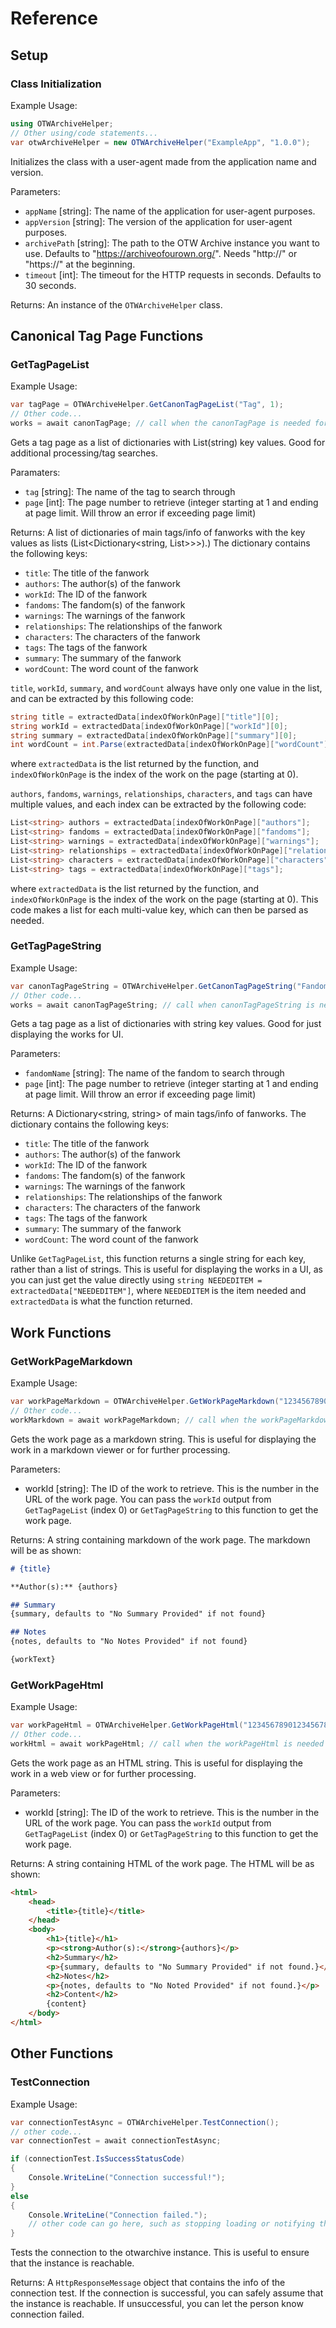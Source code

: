 ﻿# Reference

## Setup

### Class Initialization
Example Usage:
```csharp
using OTWArchiveHelper;
// Other using/code statements...
var otwArchiveHelper = new OTWArchiveHelper("ExampleApp", "1.0.0");
```
Initializes the class with a user-agent made from the application name and version.

Parameters:
- `appName` [string]: The name of the application for user-agent purposes.
- `appVersion` [string]: The version of the application for user-agent purposes.
- `archivePath` [string]: The path to the OTW Archive instance you want to use. Defaults to "https://archiveofourown.org/". Needs "http://" or "https://" at the beginning.
- `timeout` [int]: The timeout for the HTTP requests in seconds. Defaults to 30 seconds.

Returns:
An instance of the `OTWArchiveHelper` class.


## Canonical Tag Page Functions

### GetTagPageList
Example Usage:
```csharp
var tagPage = OTWArchiveHelper.GetCanonTagPageList("Tag", 1);
// Other code...
works = await canonTagPage; // call when the canonTagPage is needed for processing.
```
Gets a tag page as a list of dictionaries with List(string) key values. Good for additional processing/tag searches.

Paramaters:
- `tag` [string]: The name of the tag to search through
- `page` [int]: The page number to retrieve (integer starting at 1 and ending at page limit. Will throw an error if exceeding page limit)

Returns:
A list of dictionaries of main tags/info of fanworks with the key values as lists (List<Dictionary<string, List<string>>>>).) The dictionary contains the following keys:
- `title`: The title of the fanwork
- `authors`: The author(s) of the fanwork
- `workId`: The ID of the fanwork
- `fandoms`: The fandom(s) of the fanwork
- `warnings`: The warnings of the fanwork
- `relationships`: The relationships of the fanwork
- `characters`: The characters of the fanwork
- `tags`: The tags of the fanwork
- `summary`: The summary of the fanwork
- `wordCount`: The word count of the fanwork

`title`, `workId`, `summary`, and `wordCount` always have only one value in the list, and can be extracted by this following code:
```csharp
string title = extractedData[indexOfWorkOnPage]["title"][0];
string workId = extractedData[indexOfWorkOnPage]["workId"][0];
string summary = extractedData[indexOfWorkOnPage]["summary"][0];
int wordCount = int.Parse(extractedData[indexOfWorkOnPage]["wordCount"][0]);
```
where `extractedData` is the list returned by the function, and `indexOfWorkOnPage` is the index of the work on the page (starting at 0).

`authors`, `fandoms`, `warnings`, `relationships`, `characters`, and `tags` can have multiple values, and each index can be extracted by the following code:
```csharp
List<string> authors = extractedData[indexOfWorkOnPage]["authors"];
List<string> fandoms = extractedData[indexOfWorkOnPage]["fandoms"];
List<string> warnings = extractedData[indexOfWorkOnPage]["warnings"];
List<string> relationships = extractedData[indexOfWorkOnPage]["relationships"];
List<string> characters = extractedData[indexOfWorkOnPage]["characters"];
List<string> tags = extractedData[indexOfWorkOnPage]["tags"];
```
where `extractedData` is the list returned by the function, and `indexOfWorkOnPage` is the index of the work on the page (starting at 0). This code makes a list for each multi-value key, which can then be parsed as needed.

### GetTagPageString
Example Usage:
```csharp
var canonTagPageString = OTWArchiveHelper.GetCanonTagPageString("Fandom Name", 1);
// Other code...
works = await canonTagPageString; // call when canonTagPageString is needed for display/processing.
```
Gets a tag page as a list of dictionaries with string key values. Good for just displaying the works for UI.

Parameters:
- `fandomName` [string]: The name of the fandom to search through
- `page` [int]: The page number to retrieve (integer starting at 1 and ending at page limit. Will throw an error if exceeding page limit)

Returns:
A Dictionary<string, string> of main tags/info of fanworks. The dictionary contains the following keys:
- `title`: The title of the fanwork
- `authors`: The author(s) of the fanwork
- `workId`: The ID of the fanwork
- `fandoms`: The fandom(s) of the fanwork
- `warnings`: The warnings of the fanwork
- `relationships`: The relationships of the fanwork
- `characters`: The characters of the fanwork
- `tags`: The tags of the fanwork
- `summary`: The summary of the fanwork
- `wordCount`: The word count of the fanwork

Unlike `GetTagPageList`, this function returns a single string for each key, rather than a list of strings. This is useful for displaying the works in a UI, as you can just get the value directly using `string NEEDEDITEM = extractedData["NEEDEDITEM"]`, where `NEEDEDITEM` is the item needed and `extractedData` is what the function returned.

## Work Functions

### GetWorkPageMarkdown
Example Usage:
```csharp
var workPageMarkdown = OTWArchiveHelper.GetWorkPageMarkdown("12345678901234567890");
// Other code...
workMarkdown = await workPageMarkdown; // call when the workPageMarkdown is needed for display/processing.
```

Gets the work page as a markdown string. This is useful for displaying the work in a markdown viewer or for further processing.

Parameters:
- workId [string]: The ID of the work to retrieve. This is the number in the URL of the work page. You can pass the `workId` output from `GetTagPageList` (index 0) or `GetTagPageString` to this function to get the work page.

Returns:
A string containing markdown of the work page. The markdown will be as shown:
```markdown
# {title}

**Author(s):** {authors}

## Summary
{summary, defaults to "No Summary Provided" if not found}

## Notes
{notes, defaults to "No Notes Provided" if not found}

{workText}
```

### GetWorkPageHtml
Example Usage:
```csharp
var workPageHtml = OTWArchiveHelper.GetWorkPageHtml("12345678901234567890");
// Other code...
workHtml = await workPageHtml; // call when the workPageHtml is needed for display/processing.
```
Gets the work page as an HTML string. This is useful for displaying the work in a web view or for further processing.

Parameters:
- workId [string]: The ID of the work to retrieve. This is the number in the URL of the work page. You can pass the `workId` output from `GetTagPageList` (index 0) or `GetTagPageString` to this function to get the work page.

Returns:
A string containing HTML of the work page. The HTML will be as shown:
```html
<html>
    <head>
        <title>{title}</title>
    </head>
    <body>
        <h1>{title}</h1>
        <p><strong>Author(s):</strong>{authors}</p>
        <h2>Summary</h2>
        <p>{summary, defaults to "No Summary Provided" if not found.}</p>
        <h2>Notes</h2>
        <p>{notes, defaults to "No Noted Provided" if not found.}</p>
        <h2>Content</h2>
        {content}
    </body>
</html>
```

## Other Functions

### TestConnection
Example Usage:
```csharp
var connectionTestAsync = OTWArchiveHelper.TestConnection();
// other code...
var connectionTest = await connectionTestAsync;

if (connectionTest.IsSuccessStatusCode)
{
	Console.WriteLine("Connection successful!");
}
else
{
	Console.WriteLine("Connection failed.");
	// other code can go here, such as stopping loading or notifying the user.
}
```

Tests the connection to the otwarchive instance. This is useful to ensure that the instance is reachable.

Returns: A `HttpResponseMessage` object that contains the info of the connection test. If the connection is successful, you can safely assume that the instance is reachable. If unsuccessful, you can let the person know connection failed.